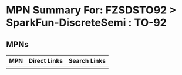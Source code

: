 



# MPN Summary For: FZSDSTO92 > SparkFun-DiscreteSemi : TO-92

## MPNs
  

|MPN|Direct Links|Search Links|
| :--- | :--- | :--- |
||||
